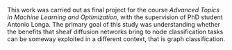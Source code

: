 This work was carried out as final project for the course *Advanced Topics in Machine Learning and Optimization*, with the supervision of PhD student Antonio Longa. The primary goal of this study was understanding whether the benefits that sheaf diffusion networks bring to node classification tasks can be someway exploited in a different context, that is graph classification. 